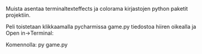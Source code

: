 Muista asentaa terminaltexteffects ja colorama kirjastojen python paketit projektiin.

Peli toistetaan klikkaamalla pycharmissa game.py tiedostoa hiiren oikealla ja Open in->Terminal:

Komennolla:
py game.py